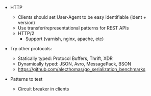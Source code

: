 * HTTP
	* Clients should set User-Agent to be easy identifiable (ident + version)
	* Use transfer/representational patterns for REST APIs
	* HTTP/2
		* Support (varnish, nginx, apache, etc)


* Try other protocols:
	* Statically typed: Protocol Buffers, Thrift, XDR
	* Dynamically typed: JSON, Avro, MessagePack, BSON
	* https://github.com/alecthomas/go_serialization_benchmarks


* Patterns to test
	* Circuit breaker in clients